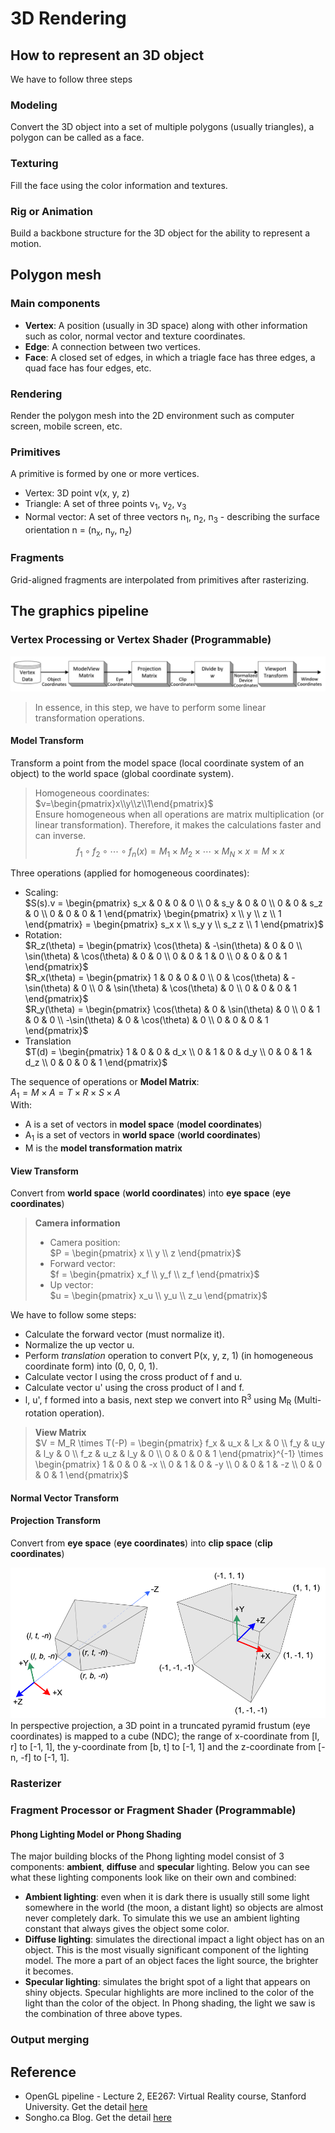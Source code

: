 # 3D Rendering

## How to represent an 3D object
We have to follow three steps
### Modeling
Convert the 3D object into a set of multiple polygons (usually triangles), a polygon can be called as a face.
### Texturing
Fill the face using the color information and textures.
### Rig or Animation
Build a backbone structure for the 3D object for the ability to represent a motion.

## Polygon mesh
### Main components
* **Vertex**: A position (usually in 3D space) along with other information such as color, normal vector and texture coordinates.
* **Edge**: A connection between two vertices.
* **Face**: A closed set of edges, in which a triagle face has three edges, a quad face has four edges, etc.

### Rendering
Render the polygon mesh into the 2D environment such as computer screen, mobile screen, etc.

### Primitives
A primitive is formed by one or more vertices.
* Vertex: 3D point v(x, y, z)
* Triangle: A set of three points v<sub>1</sub>, v<sub>2</sub>, v<sub>3</sub>
* Normal vector: A set of three vectors n<sub>1</sub>, n<sub>2</sub>, n<sub>3</sub> - describing the surface orientation n = (n<sub>x</sub>, n<sub>y</sub>, n<sub>z</sub>)

### Fragments
Grid-aligned fragments are interpolated from primitives after rasterizing.


## The graphics pipeline
### Vertex Processing or Vertex Shader (Programmable)
![Vertex transformation pipeline](Images/vertex-transformation-pipeline.png)
> In essence, in this step, we have to perform some linear transformation operations.
#### Model Transform
Transform a point from the model space (local coordinate system of an object) to the world space (global coordinate system).
> Homogeneous coordinates: \
> $`v=\begin{pmatrix}x\\y\\z\\1\end{pmatrix}`$ \
> Ensure homogeneous when all operations are matrix multiplication (or linear transformation). Therefore, it makes the calculations faster and can inverse. \
> $$f_1 \circ f_2 \circ \cdots \circ f_n(x) = M_1 \times M_2 \times \cdots \times M_N \times x = M \times x$$

Three operations (applied for homogeneous coordinates):
* Scaling: \
$`S(s).v = \begin{pmatrix} s_x & 0 & 0 & 0 \\ 0 & s_y & 0 & 0 \\ 0 & 0 & s_z & 0 \\ 0 & 0 & 0 & 1 \end{pmatrix} \begin{pmatrix} x \\ y \\ z \\ 1 \end{pmatrix} = \begin{pmatrix} s_x x \\ s_y y \\ s_z z \\ 1 \end{pmatrix}`$
* Rotation: \
$`R_z(\theta) = \begin{pmatrix} \cos(\theta) & -\sin(\theta) & 0 & 0 \\ \sin(\theta) & \cos(\theta) & 0 & 0 \\ 0 & 0 & 1 & 0 \\ 0 & 0 & 0 & 1 \end{pmatrix}`$ \
$`R_x(\theta) = \begin{pmatrix} 1 & 0 & 0 & 0 \\ 0 & \cos(\theta) & -\sin(\theta) & 0 \\ 0 & \sin(\theta) & \cos(\theta) & 0 \\ 0 & 0 & 0 & 1 \end{pmatrix}`$ \
$`R_y(\theta) = \begin{pmatrix} \cos(\theta) & 0 & \sin(\theta) & 0 \\ 0 & 1 & 0 & 0 \\ -\sin(\theta) & 0 & \cos(\theta) & 0 \\ 0 & 0 & 0 & 1 \end{pmatrix}`$
* Translation \
$`T(d) = \begin{pmatrix} 1 & 0 & 0 & d_x \\ 0 & 1 & 0 & d_y \\ 0 & 0 & 1 & d_z \\ 0 & 0 & 0 & 1 \end{pmatrix}`$

The sequence of operations or **Model Matrix**: \
$`A_1 = M \times A = T \times R \times S \times A`$ \
With:
* A is a set of vectors in **model space** (**model coordinates**)
* A<sub>1</sub> is a set of vectors in **world space** (**world coordinates**)
* M is the **model transformation matrix**

#### View Transform
Convert from **world space** (**world coordinates**) into **eye space** (**eye coordinates**)
> **Camera information**
> * Camera position: \
>   $`P = \begin{pmatrix} x \\ y \\ z \end{pmatrix}`$
> * Forward vector: \
>   $`f = \begin{pmatrix} x_f \\ y_f \\ z_f \end{pmatrix}`$
> * Up vector: \
>   $`u = \begin{pmatrix} x_u \\ y_u \\ z_u \end{pmatrix}`$

We have to follow some steps:
* Calculate the forward vector (must normalize it).
* Normalize the up vector u.
* Perform *translation* operation to convert P(x, y, z, 1) (in homogeneous coordinate form) into (0, 0, 0, 1).
* Calculate vector l using the cross product of f and u.
* Calculate vector u' using the cross product of l and f.
* l, u', f formed into a basis, next step we convert into <bold>R</bold><sup>3</sup> using M<sub>R</sub> (Multi-rotation operation).

> **View Matrix** \
> $`V = M_R \times T(-P) = \begin{pmatrix} f_x & u_x & l_x & 0 \\ f_y & u_y & l_y & 0 \\ f_z & u_z & l_y & 0 \\ 0 & 0 & 0 & 1 \end{pmatrix}^{-1} \times \begin{pmatrix} 1 & 0 & 0 & -x \\ 0 & 1 & 0 & -y \\ 0 & 0 & 1 & -z \\ 0 & 0 & 0 & 1 \end{pmatrix}`$

#### Normal Vector Transform


#### Projection Transform
Convert from **eye space** (**eye coordinates**) into **clip space** (**clip coordinates**)

![Perspective frustum](Images/perspective-frustum.png)
In perspective projection, a 3D point in a truncated pyramid frustum (eye coordinates) is mapped to a cube (NDC); the range of x-coordinate from [l, r] to [-1, 1], the y-coordinate from [b, t] to [-1, 1] and the z-coordinate from [-n, -f] to [-1, 1].

### Rasterizer

### Fragment Processor or Fragment Shader (Programmable)
#### Phong Lighting Model or Phong Shading
The major building blocks of the Phong lighting model consist of 3 components: **ambient**, **diffuse** and **specular** lighting. Below you can see what these lighting components look like on their own and combined:
* **Ambient lighting**: even when it is dark there is usually still some light somewhere in the world (the moon, a distant light) so objects are almost never completely dark. To simulate this we use an ambient lighting constant that always gives the object some color.
* **Diffuse lighting**: simulates the directional impact a light object has on an object. This is the most visually significant component of the lighting model. The more a part of an object faces the light source, the brighter it becomes.
* **Specular lighting**: simulates the bright spot of a light that appears on shiny objects. Specular highlights are more inclined to the color of the light than the color of the object.
In Phong shading, the light we saw is the combination of three above types. 

### Output merging

## Reference
* OpenGL pipeline - Lecture 2, EE267: Virtual Reality course, Stanford University. Get the detail [here](https://stanford.edu/class/ee267/lectures/lecture2.pdf)
* Songho.ca Blog. Get the detail [here](http://www.songho.ca/index.html)
